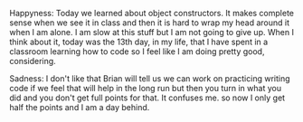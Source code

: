 Happyness:
Today we learned about object constructors. It makes complete sense when we see it in class and
then it is hard to wrap my head around it when I am alone.
I am slow at this stuff but I am not going to give up.
When I think about it, today was the 13th day, in my life, that I have spent in a classroom learning
how to code so I feel like I am doing pretty good, considering.

Sadness:
I don't like that Brian will tell us we can work on practicing writing code if we feel that will help
in the long run but then you turn in what you did and you don't get full points for that. It confuses me.
so now I only get half the points and I am a day behind.
